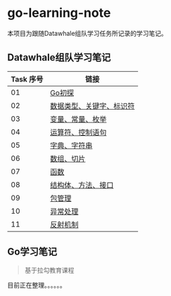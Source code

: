 # go-learning-note

本项目为跟随Datawhale组队学习任务所记录的学习笔记。

## Datawhale组队学习笔记
|Task 序号|链接|
|---|---|
|01|[Go初探](Task/Task01.md)|
|02|[数据类型、关键字、标识符](Task/Task02.md)|
|03|[变量、常量、枚举](Task/Task03.md)|
|04|[运算符、控制语句](Task/Task04.md)|
|05|[字典、字符串](Task/Task05.md)|
|06|[数组、切片](Task/Task06.md)|
|07|[函数](Task/Task07.md)|
|08|[结构体、方法、接口](Task/Task08.md)|
|09|[包管理](Task/Task09.md)|
|10|[异常处理](Task/Task10.md)|
|11|[反射机制](Task/Task11.md)|

## Go学习笔记
> 基于拉勾教育课程

目前正在整理。。。。。。
